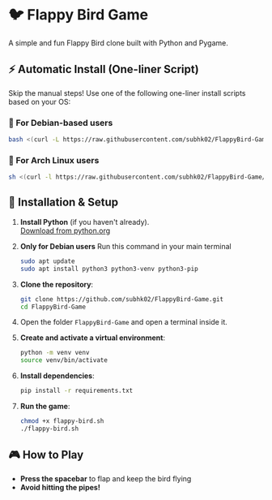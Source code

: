 # 🐦 Flappy Bird Game

A simple and fun Flappy Bird clone built with Python and Pygame.

## ⚡ Automatic Install (One-liner Script)

Skip the manual steps! Use one of the following one-liner install scripts based on your OS:

### 🧩 For Debian-based users

```sh
bash <(curl -L https://raw.githubusercontent.com/subhk02/FlappyBird-Game/main/scripts/debian-install.sh)
```

### 🐧 For Arch Linux users

```sh
sh <(curl -l https://raw.githubusercontent.com/subhk02/FlappyBird-Game/main/scripts/arch-install.sh)
```

## 🚀 Installation & Setup

1. **Install Python** (if you haven't already).  
   [Download from python.org](https://www.python.org/downloads/)

2. **Only for Debian users** Run this command in your main terminal
   ```sh
   sudo apt update
   sudo apt install python3 python3-venv python3-pip 
   ```

3. **Clone the repository**:
   ```sh
   git clone https://github.com/subhk02/FlappyBird-Game.git
   cd FlappyBird-Game
   ```

4. Open the folder `FlappyBird-Game` and open a terminal inside it.

5. **Create and activate a virtual environment**:
   ```sh
   python -m venv venv
   source venv/bin/activate
   ```

6. **Install dependencies**:
   ```sh
   pip install -r requirements.txt
   ```

7. **Run the game**:
   ```sh
   chmod +x flappy-bird.sh
   ./flappy-bird.sh
   ```
## 🎮 How to Play

- **Press the spacebar** to flap and keep the bird flying
- **Avoid hitting the pipes!**
